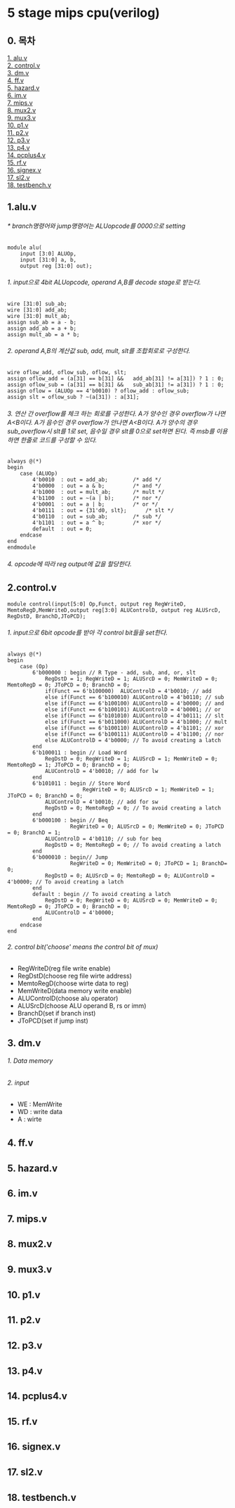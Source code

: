 # 5 stage mips cpu(verilog)
## 0. 목차  
[1. alu.v](#1)  
[2. control.v](#2)  
[3. dm.v](#3)  
[4. ff.v](#4)  
[5. hazard.v](#5)  
[6. im.v](#6)  
[7. mips.v](#7)  
[8. mux2.v](#8)  
[9. mux3.v](#9)  
[10. p1.v](#10)  
[11. p2.v](#11)  
[12. p3.v](#12)  
[13. p4.v](#13)  
[14. pcplus4.v](#14)  
[15. rf.v](#15)  
[16. signex.v](#16)  
[17. sl2.v](#17)  
[18. testbench.v](#18)  



<a name="1"></a>
## 1.alu.v
###### * branch명령어와 jump명령어는 ALUopcode를 0000으로 setting

	module alu(
		input [3:0] ALUOp,
		input [31:0] a, b,
		output reg [31:0] out);
###### 1. input으로 4bit ALUopcode,  operand A,B를 decode stage로 받는다.
	wire [31:0] sub_ab;
	wire [31:0] add_ab;
	wire [31:0] mult_ab;
	assign sub_ab = a - b;
	assign add_ab = a + b;
	assign mult_ab = a * b;
###### 2. operand A,B의 계산값 sub, add, mult, slt를 조합회로로 구성한다.
	wire oflow_add, oflow_sub, oflow, slt;
	assign oflow_add = (a[31] == b[31] && 	add_ab[31] != a[31]) ? 1 : 0;
	assign oflow_sub = (a[31] == b[31] && 	sub_ab[31] != a[31]) ? 1 : 0;
	assign oflow = (ALUOp == 4'b0010) ? oflow_add : oflow_sub;
	assign slt = oflow_sub ? ~(a[31]) : a[31];
###### 3.  연산 간 overflow를 체크 하는 회로를 구성한다.  A가 양수인 경우 overflow가 나면 A<B이다. A가 음수인 경우 overflow가 안나면 A<B이다.  A가 양수의 경우 sub_overflow시 slt를 1로 set, 음수일 경우 slt를 0으로 set하면 된다.  즉 msb를 이용하면 한줄로 코드를 구성할 수 있다.
	always @(*) 
	begin
		case (ALUOp)
			4'b0010  : out = add_ab;		/* add */
			4'b0000  : out = a & b;			/* and */
			4'b1000  : out = mult_ab;		/* mult */
			4'b1100  : out = ~(a | b);		/* nor */
			4'b0001  : out = a | b;			/* or */
			4'b0111  : out = {31'd0, slt};		/* slt */
			4'b0110  : out = sub_ab;		/* sub */
			4'b1101  : out = a ^ b;			/* xor */
			default  : out = 0;
		endcase
	end
	endmodule
###### 4.  opcode에 따라 reg output에 값을 할당한다.  

<a name="2"></a>
## 2.control.v
	module control(input[5:0] Op,Funct, output reg RegWriteD, MemtoRegD,MemWriteD,output reg[3:0] ALUControlD, output reg ALUSrcD, RegDstD, BranchD,JToPCD);
###### 1. input으로 6bit opcode를 받아 각 control bit들을 set한다.
	always @(*)
	begin
		case (Op)
			6'b000000 : begin // R Type - add, sub, and, or, slt
				RegDstD = 1; RegWriteD = 1; ALUSrcD = 0; MemWriteD = 0; MemtoRegD = 0; JToPCD = 0; BranchD = 0;
				if(Funct == 6'b100000)	ALUControlD = 4'b0010; // add
				else if(Funct == 6'b100010) ALUControlD = 4'b0110; // sub
				else if(Funct == 6'b100100) ALUControlD = 4'b0000; // and
				else if(Funct == 6'b100101) ALUControlD = 4'b0001; // or
				else if(Funct == 6'b101010) ALUControlD = 4'b0111; // slt
				else if(Funct == 6'b011000) ALUControlD = 4'b1000; // mult
				else if(Funct == 6'b100110) ALUControlD = 4'b1101; // xor 
				else if(Funct == 6'b100111) ALUControlD = 4'b1100; // nor
				else ALUControlD = 4'b0000; // To avoid creating a latch
			end
			6'b100011 : begin // Load Word
				RegDstD = 0; RegWriteD = 1; ALUSrcD = 1; MemWriteD = 0; MemtoRegD = 1; JToPCD = 0; BranchD = 0;
				ALUControlD = 4'b0010; // add for lw
			end
			6'b101011 : begin // Store Word
				            RegWriteD = 0; ALUSrcD = 1; MemWriteD = 1; JToPCD = 0; BranchD = 0;
				ALUControlD = 4'b0010; // add for sw
				RegDstD = 0; MemtoRegD = 0; // To avoid creating a latch
			end
			6'b000100 : begin // Beq
					    RegWriteD = 0; ALUSrcD = 0; MemWriteD = 0; JToPCD = 0; BranchD = 1;
				ALUControlD = 4'b0110; // sub for beq
				RegDstD = 0; MemtoRegD = 0; // To avoid creating a latch
			end
			6'b000010 : begin// Jump
					    RegWriteD = 0; MemWriteD = 0; JToPCD = 1; BranchD= 0;
				RegDstD = 0; ALUSrcD = 0; MemtoRegD = 0; ALUControlD = 4'b0000; // To avoid creating a latch
			end
			default : begin // To avoid creating a latch
				RegDstD = 0; RegWriteD = 0; ALUSrcD = 0; MemWriteD = 0; MemtoRegD = 0; JToPCD = 0; BranchD = 0;
				ALUControlD = 4'b0000; 
			end
		endcase
	end
###### 2. control bit('choose' means the control bit of mux)
* RegWriteD(reg file write enable)
* RegDstD(choose reg file wirte address)
* MemtoRegD(choose wirte data to reg)
* MemWriteD(data memory write enable)
* ALUControlD(choose alu operator)
* ALUSrcD(choose ALU operand B, rs or imm)
* BranchD(set if branch inst)
* JToPCD(set if jump inst)


<a name="3"></a>
## 3. dm.v
###### 1. Data memory
###### 2. input
 * WE : MemWrite
 * WD : write data
 * A : wirte 
######
######
######
######
######
######
######

<a name="4"></a>
## 4. ff.v
######
######
######
######
######
######
######
######
######

<a name="5"></a>
## 5. hazard.v
######
######
######
######
######
######
######
######
######

<a name="6"></a>
## 6. im.v
######
######
######
######
######
######
######
######
######

<a name="7"></a>
## 7. mips.v
######
######
######
######
######
######
######
######
######

<a name="8"></a>
## 8. mux2.v
######
######
######
######
######
######
######
######
######

<a name="9"></a>
## 9. mux3.v
######
######
######
######
######
######
######
######
######

<a name="10"></a>
## 10. p1.v
######
######
######
######
######
######
######
######
######

<a name="11"></a>
## 11. p2.v
######
######
######
######
######
######
######
######
######

<a name="12"></a>
## 12. p3.v
######
######
######
######
######
######
######
######
######


<a name="13"></a>
## 13. p4.v
######
######
######
######
######
######
######
######
######

<a name="14"></a>
## 14. pcplus4.v
######
######
######
######
######
######
######
######
######

<a name="15"></a>
## 15. rf.v
######
######
######
######
######
######
######
######
######

<a name="16"></a>
## 16. signex.v
######
######
######
######
######
######
######
######
######

<a name="17"></a>
## 17. sl2.v
######
######
######
######
######
######
######
######
######

<a name="18"></a>
## 18. testbench.v 
######
######
######
######
######
######
######
######
######
<!--stackedit_data:
eyJoaXN0b3J5IjpbLTIwNTU0NDkyNzYsMzU4NzQ4MTMyLC0yMj
I3NjkxMTYsLTI4MjUxODEwMSwtNjE1NDIxOTc0LC0yMDIwMDc5
MzM0LDE2NTUxNDU3NDYsLTE0NzMyOTg4MjIsMTUwNTU0ODIyOC
wxNDM1NTI5MTI2LC0xMDc2MTU4ODgxLC0yMDQxNTkwMzA1LC0y
MTc5MTQ0MjYsMjYyNjk0MzQ2LDE0MDgxMDkwNzIsMTM3NjgwMT
Y2MCwxNTIxODQxMjIyLDUyMTMyMzc0NSwxNDQ4MTg2MzQ4LC04
MzI5OTIyNjddfQ==
-->